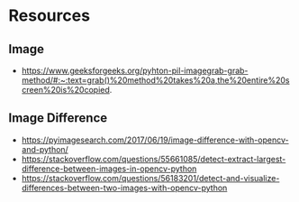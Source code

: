 # Resources


## Image
- https://www.geeksforgeeks.org/pyhton-pil-imagegrab-grab-method/#:~:text=grab()%20method%20takes%20a,the%20entire%20screen%20is%20copied.


## Image Difference
- https://pyimagesearch.com/2017/06/19/image-difference-with-opencv-and-python/
- https://stackoverflow.com/questions/55661085/detect-extract-largest-difference-between-images-in-opencv-python
- https://stackoverflow.com/questions/56183201/detect-and-visualize-differences-between-two-images-with-opencv-python